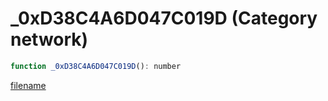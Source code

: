 # _0xD38C4A6D047C019D (Category network)

```js
function _0xD38C4A6D047C019D(): number
```

[filename](_0xD38C4A6D047C019D_m.md ':include')